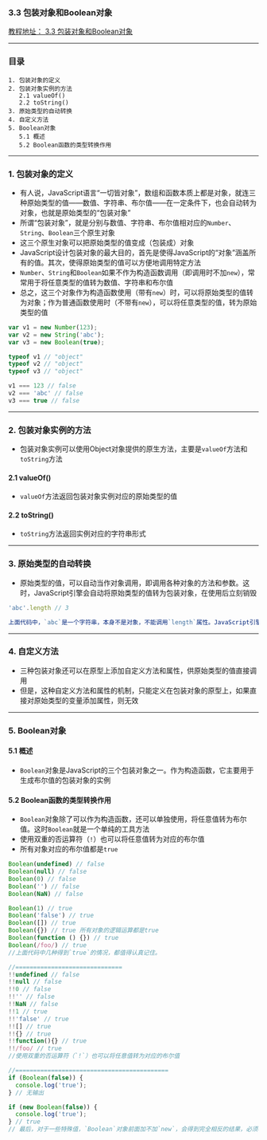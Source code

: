 ### 3.3 包装对象和Boolean对象
[教程地址： 3.3 包装对象和Boolean对象](http://javascript.ruanyifeng.com/stdlib/wrapper.html)

---
### 目录
```
1. 包装对象的定义
2. 包装对象实例的方法
   2.1 valueOf()
   2.2 toString()
3. 原始类型的自动转换
4. 自定义方法
5. Boolean对象
   5.1 概述
   5.2 Boolean函数的类型转换作用
```

---
### 1. 包装对象的定义
- 有人说，JavaScript语言“一切皆对象”，数组和函数本质上都是对象，就连三种原始类型的值——数值、字符串、布尔值——在一定条件下，也会自动转为对象，也就是原始类型的“包装对象”
- 所谓“包装对象”，就是分别与数值、字符串、布尔值相对应的`Number`、`String`、`Boolean`三个原生对象
- 这三个原生对象可以把原始类型的值变成（包装成）对象
- JavaScript设计包装对象的最大目的，首先是使得JavaScript的“对象”涵盖所有的值。其次，使得原始类型的值可以方便地调用特定方法
- `Number`、`String`和`Boolean`如果不作为构造函数调用（即调用时不加`new`），常常用于将任意类型的值转为数值、字符串和布尔值
- 总之，这三个对象作为构造函数使用（带有`new`）时，可以将原始类型的值转为对象；作为普通函数使用时（不带有`new`），可以将任意类型的值，转为原始类型的值

```js
var v1 = new Number(123);
var v2 = new String('abc');
var v3 = new Boolean(true);

typeof v1 // "object"
typeof v2 // "object"
typeof v3 // "object"

v1 === 123 // false
v2 === 'abc' // false
v3 === true // false
```

---
### 2. 包装对象实例的方法
- 包装对象实例可以使用Object对象提供的原生方法，主要是`valueOf`方法和`toString`方法

#### 2.1  valueOf()
- `valueOf`方法返回包装对象实例对应的原始类型的值

#### 2.2 toString()
- `toString`方法返回实例对应的字符串形式

---
### 3. 原始类型的自动转换
- 原始类型的值，可以自动当作对象调用，即调用各种对象的方法和参数。这时，JavaScript引擎会自动将原始类型的值转为包装对象，在使用后立刻销毁

```js
'abc'.length // 3

上面代码中，`abc`是一个字符串，本身不是对象，不能调用`length`属性。JavaScript引擎自动将其转为包装对象，在这个对象上调用`length`属性。调用结束后，这个临时对象就会被销毁。这就叫原始类型的自动转换
```

---
### 4. 自定义方法
- 三种包装对象还可以在原型上添加自定义方法和属性，供原始类型的值直接调用
- 但是，这种自定义方法和属性的机制，只能定义在包装对象的原型上，如果直接对原始类型的变量添加属性，则无效

---
### 5. Boolean对象

#### 5.1 概述
- `Boolean`对象是JavaScript的三个包装对象之一。作为构造函数，它主要用于生成布尔值的包装对象的实例

#### 5.2 Boolean函数的类型转换作用
- `Boolean`对象除了可以作为构造函数，还可以单独使用，将任意值转为布尔值。这时`Boolean`就是一个单纯的工具方法
- 使用双重的否运算符（`!`）也可以将任意值转为对应的布尔值
- 所有对象对应的布尔值都是`true`

```js
Boolean(undefined) // false
Boolean(null) // false
Boolean(0) // false
Boolean('') // false
Boolean(NaN) // false

Boolean(1) // true
Boolean('false') // true
Boolean([]) // true
Boolean({}) // true 所有对象的逻辑运算都是true
Boolean(function () {}) // true
Boolean(/foo/) // true
//上面代码中几种得到`true`的情况，都值得认真记住。

//==============================
!!undefined // false
!!null // false
!!0 // false
!!'' // false
!!NaN // false
!!1 // true
!!'false' // true
!![] // true
!!{} // true
!!function(){} // true
!!/foo/ // true
//使用双重的否运算符（`!`）也可以将任意值转为对应的布尔值

//===========================================
if (Boolean(false)) {
  console.log('true');
} // 无输出

if (new Boolean(false)) {
  console.log('true');
} // true
// 最后，对于一些特殊值，`Boolean`对象前面加不加`new`，会得到完全相反的结果，必须小心

```

